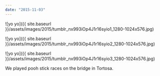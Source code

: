 ```yaml
---
date: "2015-11-03"
---
```


![yo yo]({{ site.baseurl }}/assets/images/2015/tumblr_nx993iOp4J1r16syio1_1280-1024x576.jpg)

![yo yo]({{ site.baseurl }}/assets/images/2015/tumblr_nx993iOp4J1r16syio2_1280-1024x576.jpg)

![yo yo]({{ site.baseurl }}/assets/images/2015/tumblr_nx993iOp4J1r16syio3_1280-1024x576.jpg)

We played pooh stick races on the bridge in Tortosa.
